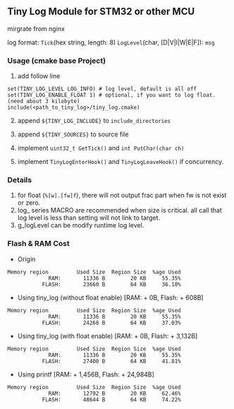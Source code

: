 ## Tiny Log Module for STM32 or other MCU

mirgrate from nginx

log format:
`Tick`(hex string, length: 8) `LogLevel`(char, [D|V|I|W|E|F]): `msg`

### Usage (cmake base Project)
1. add follow line
```
set(TINY_LOG_LEVEL LOG_INFO) # log level, default is all off
set(TINY_LOG_ENABLE_FLOAT 1) # optional, if you want to log float. (need about 3 kilobyte)
include(<path_to_tiny_log>/tiny_log.cmake)
```

2. append `${TINY_LOG_INCLUDE}` to `include_directories`

3. append `${TINY_SOURCES}` to source file

4. implement `uint32_t GetTick()` and `int PutChar(char ch)`

5. implement `TinyLogEnterHook()` and `TinyLogLeaveHook()` if concurrency.

### Details
1. for float (`%[w].[fw]f`), there will not output frac part when fw is not exist or zero.
2. log_ series MACRO are recommended when size is critical. all call that log level is less than setting will not link to target.
3. g_logLevel can be modify runtime log level.

### Flash & RAM Cost
* Origin
```
Memory region         Used Size  Region Size  %age Used
             RAM:       11336 B        20 KB     55.35%
           FLASH:       23660 B        64 KB     36.10%
```
* Using tiny_log (without float enable) [RAM: + 0B, Flash: + 608B]
```
Memory region         Used Size  Region Size  %age Used
             RAM:       11336 B        20 KB     55.35%
           FLASH:       24268 B        64 KB     37.03%
```
* Using tiny_log (with float enable) [RAM: + 0B, Flash: + 3,132B]
```
Memory region         Used Size  Region Size  %age Used
             RAM:       11336 B        20 KB     55.35%
           FLASH:       27400 B        64 KB     41.81%
```
* Using printf [RAM: + 1,456B, Flash: + 24,984B]
```
Memory region         Used Size  Region Size  %age Used
             RAM:       12792 B        20 KB     62.46%
           FLASH:       48644 B        64 KB     74.22%
```         